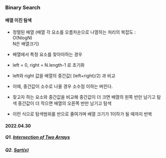 ### Binary Search 

#### 배열 이진 탐색
- 정렬된 배열 (배열 각 요소를 오름차순으로 나열하는 처리의 복잡도 : <br>O(NlogN) </br> N은 배열크기)

- 배열에서 특정 요소를 찾아야하는 경우
- left = 0, right = N.length-1 로 초기화 
- left와 right 값을 배열의 중간값( (left+right)/2) 과 비교
- 이때, 중간값이 소수로 나올 경우 소수점 이하는 버린다.
- 찾고자 하는 요소와 중간값을 비교해 
  중간값이 더 크면 배열의 왼쪽 반만 남기고 탐색
  중간값이 더 작으면 배열의 오른쪽 반만 남기고 탐색
- 이런 식으로 탐색범위를 반으로 줄여가며 배열 크기가 1이하가 될 때까지 반복


#### 2022.04.30


##### Q1. [Intersection of Two Arrays](https://leetcode.com/problems/intersection-of-two-arrays/)
##### Q2. [Sqrt(x)](https://leetcode.com/problems/sqrtx/)
